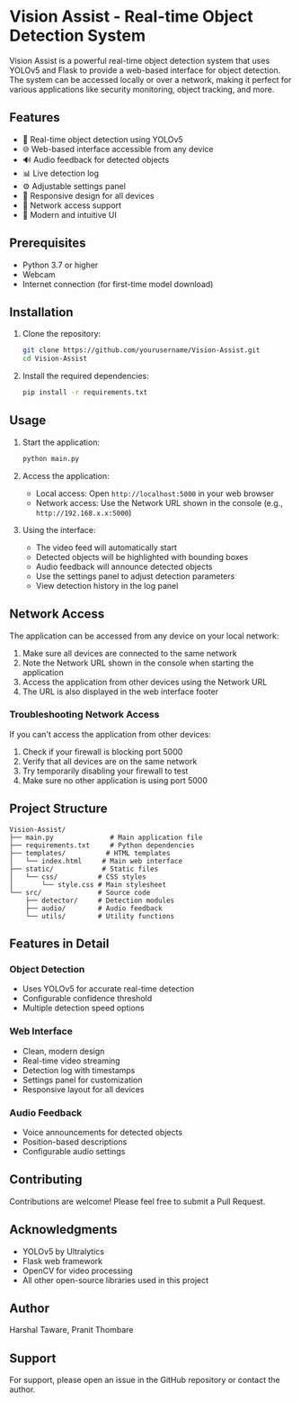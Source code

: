 # Vision Assist - Real-time Object Detection System

Vision Assist is a powerful real-time object detection system that uses YOLOv5 and Flask to provide a web-based interface for object detection. The system can be accessed locally or over a network, making it perfect for various applications like security monitoring, object tracking, and more.

## Features

- 🎯 Real-time object detection using YOLOv5
- 🌐 Web-based interface accessible from any device
- 🔊 Audio feedback for detected objects
- 📊 Live detection log
- ⚙️ Adjustable settings panel
- 📱 Responsive design for all devices
- 🔄 Network access support
- 🎨 Modern and intuitive UI

## Prerequisites

- Python 3.7 or higher
- Webcam
- Internet connection (for first-time model download)

## Installation

1. Clone the repository:

   ```bash
   git clone https://github.com/yourusername/Vision-Assist.git
   cd Vision-Assist
   ```

2. Install the required dependencies:

   ```bash
   pip install -r requirements.txt
   ```

## Usage

1. Start the application:

   ```bash
   python main.py
   ```

2. Access the application:
   - Local access: Open `http://localhost:5000` in your web browser
   - Network access: Use the Network URL shown in the console (e.g., `http://192.168.x.x:5000`)

3. Using the interface:
   - The video feed will automatically start
   - Detected objects will be highlighted with bounding boxes
   - Audio feedback will announce detected objects
   - Use the settings panel to adjust detection parameters
   - View detection history in the log panel

## Network Access

The application can be accessed from any device on your local network:

1. Make sure all devices are connected to the same network
2. Note the Network URL shown in the console when starting the application
3. Access the application from other devices using the Network URL
4. The URL is also displayed in the web interface footer

### Troubleshooting Network Access

If you can't access the application from other devices:
1. Check if your firewall is blocking port 5000
2. Verify that all devices are on the same network
3. Try temporarily disabling your firewall to test
4. Make sure no other application is using port 5000

## Project Structure

```
Vision-Assist/
├── main.py              # Main application file
├── requirements.txt     # Python dependencies
├── templates/          # HTML templates
│   └── index.html     # Main web interface
├── static/            # Static files
│   └── css/          # CSS styles
│       └── style.css # Main stylesheet
└── src/              # Source code
    ├── detector/     # Detection modules
    ├── audio/        # Audio feedback
    └── utils/        # Utility functions
```

## Features in Detail

### Object Detection
- Uses YOLOv5 for accurate real-time detection
- Configurable confidence threshold
- Multiple detection speed options

### Web Interface
- Clean, modern design
- Real-time video streaming
- Detection log with timestamps
- Settings panel for customization
- Responsive layout for all devices

### Audio Feedback
- Voice announcements for detected objects
- Position-based descriptions
- Configurable audio settings

## Contributing

Contributions are welcome! Please feel free to submit a Pull Request.

## Acknowledgments

- YOLOv5 by Ultralytics
- Flask web framework
- OpenCV for video processing
- All other open-source libraries used in this project

## Author

Harshal Taware, Pranit Thombare

## Support

For support, please open an issue in the GitHub repository or contact the author.
